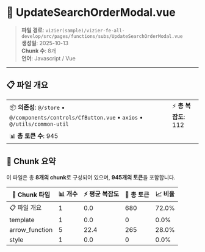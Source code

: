 # 📄 UpdateSearchOrderModal.vue

> **파일 경로**: `vizier(sample)/vizier-fe-all-develop/src/pages/functions/subs/UpdateSearchOrderModal.vue`  
> **생성일**: 2025-10-13  
> **Chunk 수**: 8개  
> **언어**: Javascript / Vue
---





## 📋 파일 개요

| | |
|--|--|
| 📦 **의존성**: `@/store` • `@/components/controls/CfButton.vue` • `axios` • `@/utils/common-util` | ⚡ **총 복잡도**: 112 |
| 📊 **총 토큰 수**: 945 |  |






## 🧩 Chunk 요약

이 파일은 총 **8개의 chunk**로 구성되어 있으며, **945개의 토큰**을 포함합니다.

| 🧩 Chunk 타입 | 📊 개수 | ⚡ 평균 복잡도 | 📝 총 토큰 | 📈 비율 |
|---------------|--------|-------------|----------|--------|
| 📋 파일 개요 | 1 | 0.0 | 680 | 72.0% |
| template | 1 | 0.0 | 0 | 0.0% |
| arrow_function | 5 | 22.4 | 265 | 28.0% |
| style | 1 | 0.0 | 0 | 0.0% |

